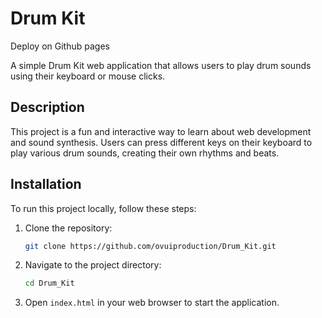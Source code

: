 # Drum Kit

<a herf="https://ovuiproduction.github.io/Drum-Kit/">Deploy on Github pages</a>

A simple Drum Kit web application that allows users to play drum sounds using their keyboard or mouse clicks.

## Description

This project is a fun and interactive way to learn about web development and sound synthesis. Users can press different keys on their keyboard to play various drum sounds, creating their own rhythms and beats.

## Installation

To run this project locally, follow these steps:

1. Clone the repository:
    ```bash
    git clone https://github.com/ovuiproduction/Drum_Kit.git
    ```

2. Navigate to the project directory:
    ```bash
    cd Drum_Kit
    ```

3. Open `index.html` in your web browser to start the application.

